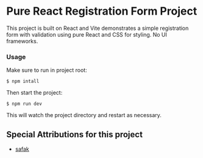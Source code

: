 # Pure React Registration Form Project

This project is built on React and Vite demonstrates a simple registration form with validation using pure React and CSS for styling. No UI frameworks.

### Usage

Make sure to run in project root:

```
$ npm intall
```

Then start the project:

```
$ npm run dev
```

This will watch the project directory and restart as necessary.

## Special Attributions for this project

- [safak](https://github.com/safak)

